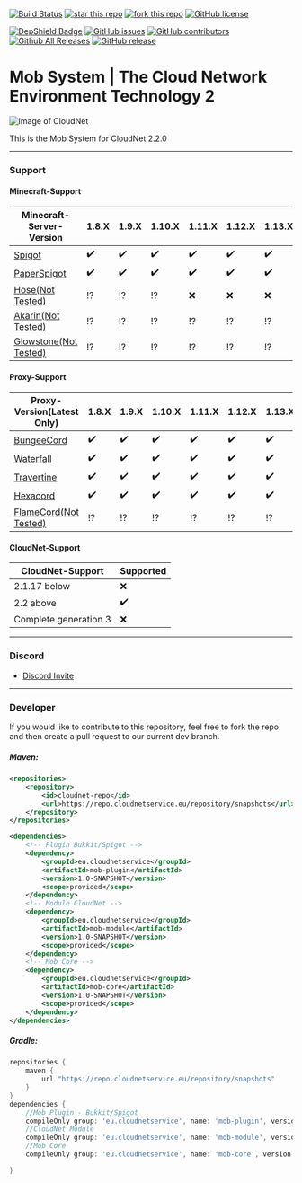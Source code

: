[![Build Status](https://ci.cloudnetservice.eu/buildStatus/icon?job=CloudNetService/v2-mobsystem/master)](https://ci.cloudnetservice.eu/job/CloudNetService/job/v2-mobsystem/master)
[![star this repo](http://githubbadges.com/star.svg?user=CloudNetService&repo=v2-mobsystem)](https://github.com/CloudNetService/v2-mobsystem)
[![fork this repo](http://githubbadges.com/fork.svg?user=CloudNetService&repo=v2-mobsystem)](https://github.com/CloudNetService/v2-mobsystem/fork)
[![GitHub license](https://img.shields.io/github/license/CloudNetService/v2-mobsystem.svg)](https://github.com/CloudNetService/v2-mobsystem/blob/master/LICENSE)

[![DepShield Badge](https://depshield.sonatype.org/badges/CloudNetService/v2-mobsystem/depshield.svg)](https://depshield.github.io)
[![GitHub issues](https://img.shields.io/github/issues/CloudNetService/v2-mobsystem.svg)](https://github.com/CloudNetService/v2-mobsystem/issues)
[![GitHub contributors](https://img.shields.io/github/contributors/CloudNetService/v2-mobsystem.svg)](https://github.com/CloudNetService/v2-mobsystem/graphs/contributors)
[![Github All Releases](https://img.shields.io/github/downloads/CloudNetService/v2-mobsystem/total.svg)](https://github.com/CloudNetService/v2-mobsystem/releases)
[![GitHub release](https://img.shields.io/github/release/CloudNetService/v2-mobsystem.svg)](https://github.com/CloudNetService/v2-mobsystem/releases)



# Mob System | The Cloud Network Environment Technology 2

![Image of CloudNet](https://cdn.discordapp.com/attachments/325383142464552972/354670548292206594/CloudNet.png)

This is the Mob System for CloudNet 2.2.0
 
---
 ### Support
 
 #### Minecraft-Support
 | Minecraft-Server-Version | 1.8.X | 1.9.X | 1.10.X | 1.11.X | 1.12.X | 1.13.X | 1.14.X | 1.15.X |
 |----------------|-------|-------|--------|--------|--------|--------|--------|--------|
 | [Spigot](https://www.spigotmc.org/wiki/about-spigot/) | :heavy_check_mark: | :heavy_check_mark: | :heavy_check_mark: | :heavy_check_mark: | :heavy_check_mark: | :heavy_check_mark: | :heavy_check_mark: | :heavy_check_mark: |
 | [PaperSpigot](https://github.com/PaperMC/Paper) | :heavy_check_mark: | :heavy_check_mark: | :heavy_check_mark: | :heavy_check_mark: | :heavy_check_mark: | :heavy_check_mark: | :heavy_check_mark: | :heavy_check_mark: |
 | [Hose(Not Tested)](https://github.com/softpak/HOSE) | :interrobang: | :interrobang: | :interrobang: | :x: | :x: | :x: | :x: | :x: |
 | [Akarin(Not Tested)](https://github.com/Akarin-project/Akarin) | :interrobang: | :interrobang: | :interrobang: | :interrobang: | :interrobang: | :interrobang: | :interrobang: | :x: |
 | [Glowstone(Not Tested)](https://www.glowstone.net/) | :interrobang: | :interrobang: | :interrobang: | :interrobang: | :interrobang: | :interrobang: | :interrobang: | :interrobang: |


 #### Proxy-Support
 | Proxy-Version(Latest Only) | 1.8.X | 1.9.X | 1.10.X | 1.11.X | 1.12.X | 1.13.X | 1.14.X | 1.15.X |
 |----------------|-------|-------|--------|--------|--------|--------|--------|--------|
 | [BungeeCord](https://github.com/SpigotMC/BungeeCord) | :heavy_check_mark: | :heavy_check_mark: | :heavy_check_mark: | :heavy_check_mark: | :heavy_check_mark: | :heavy_check_mark: | :heavy_check_mark: | :heavy_check_mark: |
 | [Waterfall](https://github.com/PaperMC/Waterfall) | :heavy_check_mark: | :heavy_check_mark: | :heavy_check_mark: | :heavy_check_mark: | :heavy_check_mark: | :heavy_check_mark: | :heavy_check_mark: | :heavy_check_mark: |
 | [Travertine](https://github.com/PaperMC/Travertine) | :heavy_check_mark: | :heavy_check_mark: | :heavy_check_mark: | :heavy_check_mark: | :heavy_check_mark: | :heavy_check_mark: | :heavy_check_mark: | :heavy_check_mark: |
 | [Hexacord](https://github.com/HexagonMC/BungeeCord) | :heavy_check_mark: | :heavy_check_mark: | :heavy_check_mark: | :heavy_check_mark: | :heavy_check_mark: | :heavy_check_mark: | :heavy_check_mark: | :heavy_check_mark: |
 | [FlameCord(Not Tested)](https://www.mc-market.org/resources/13492/) | :interrobang: | :interrobang: | :interrobang: | :interrobang: | :interrobang: | :interrobang: | :interrobang: | :interrobang: |
 
 #### CloudNet-Support
 | CloudNet-Support | Supported | 
 |------------------|-----------|
 | 2.1.17 below | :x: |
 | 2.2 above| :heavy_check_mark: |
 | Complete generation 3 | :x: |
  
___
    
### Discord
 *  [Discord Invite](https://discord.gg/CPCWr7w)
 
---
### Developer
If you would like to contribute to this repository, feel free to fork the repo and then create a pull request to our current dev branch. 
 
##### Maven:
```xml
<repositories>
    <repository>
        <id>cloudnet-repo</id>
        <url>https://repo.cloudnetservice.eu/repository/snapshots</url>
    </repository>
</repositories>

<dependencies>
    <!-- Plugin Bukkit/Spigot -->
    <dependency>
        <groupId>eu.cloudnetservice</groupId>
        <artifactId>mob-plugin</artifactId>
        <version>1.0-SNAPSHOT</version>
        <scope>provided</scope>
    </dependency>
    <!-- Module CloudNet -->
    <dependency>
        <groupId>eu.cloudnetservice</groupId>
        <artifactId>mob-module</artifactId>
        <version>1.0-SNAPSHOT</version>
        <scope>provided</scope>
    </dependency>
    <!-- Mob Core -->
    <dependency>
        <groupId>eu.cloudnetservice</groupId>
        <artifactId>mob-core</artifactId>
        <version>1.0-SNAPSHOT</version>
        <scope>provided</scope>
    </dependency>
</dependencies>
```

##### Gradle:
```groovy
repositories {
    maven {
        url "https://repo.cloudnetservice.eu/repository/snapshots"
    }
}
dependencies {
    //Mob Plugin - Bukkit/Spigot
    compileOnly group: 'eu.cloudnetservice', name: 'mob-plugin', version: '1.0-SNAPSHOT'
    //CloudNet Module
    compileOnly group: 'eu.cloudnetservice', name: 'mob-module', version: '1.0-SNAPSHOT'
    //Mob Core
    compileOnly group: 'eu.cloudnetservice', name: 'mob-core', version: '1.0-SNAPSHOT'

}
```